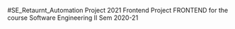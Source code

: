 #SE_Retaurnt_Automation Project 2021 Frontend 
Project FRONTEND for the course Software Engineering II Sem 2020-21
